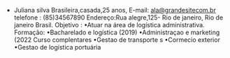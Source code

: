 
-    Juliana silva
Brasileira,casada,25 anos,
E-mail: ala@grandesitecom.br
telefone : (85)34567890
Endereço:Rua alegre,125- Rio de janeiro, Rio de janeiro
Brasil.
Objetivo :
•Atuar na área de logística administrativa.
Formação:
•Bacharelado e logística (2019)
•Administraçao e marketing (2022
Curso complentares
•Gestao de transporte s
•Cormecio exterior
•Gestao de logística portuária
